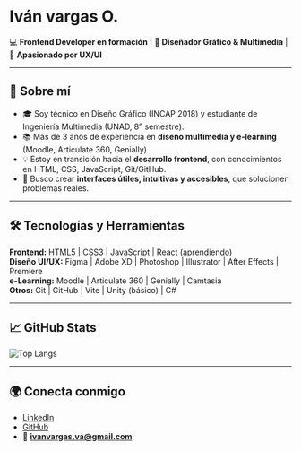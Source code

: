 # Iván vargas O. 

💻 **Frontend Developer en formación** | 🎨 **Diseñador Gráfico & Multimedia** | 🚀 **Apasionado por UX/UI**  

---

## 🌟 Sobre mí
- 🎓 Soy técnico en Diseño Gráfico (INCAP 2018) y estudiante de Ingeniería Multimedia (UNAD, 8° semestre).  
- 📚 Más de 3 años de experiencia en **diseño multimedia y e-learning** (Moodle, Articulate 360, Genially).  
- 💡 Estoy en transición hacia el **desarrollo frontend**, con conocimientos en HTML, CSS, JavaScript, Git/GitHub.  
- 🎯 Busco crear **interfaces útiles, intuitivas y accesibles**, que solucionen problemas reales.  

---

## 🛠️ Tecnologías y Herramientas
**Frontend:** HTML5 | CSS3 | JavaScript | React (aprendiendo)  
**Diseño UI/UX:** Figma | Adobe XD | Photoshop | Illustrator | After Effects | Premiere  
**e-Learning:** Moodle | Articulate 360 | Genially | Camtasia  
**Otros:** Git | GitHub | Vite | Unity (básico) | C#  

---

## 📈 GitHub Stats
![Top Langs](https://github-readme-stats.vercel.app/api/top-langs/?username=ivan-develops&layout=compact&theme=tokyonight)

---

## 🌍 Conecta conmigo
- [LinkedIn](https://www.linkedin.com/in/ivanvargaso/)  
- [GitHub](https://github.com/ivan-develops)  
- 📧 **ivanvargas.va@gmail.com**  